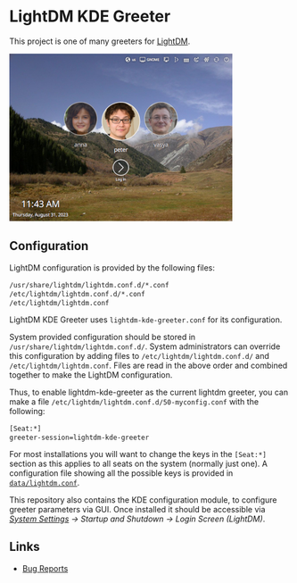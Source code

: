<!---
SPDX-FileCopyrightText: None
SPDX-License-Identifier: CC0-1.0
-->

# LightDM KDE Greeter

This project is one of many greeters for
[LightDM](https://github.com/canonical/lightdm).

![image](themes/userbar/preview.png)

## Configuration

LightDM configuration is provided by the following files:

```
/usr/share/lightdm/lightdm.conf.d/*.conf
/etc/lightdm/lightdm.conf.d/*.conf
/etc/lightdm/lightdm.conf

```

LightDM KDE Greeter uses `lightdm-kde-greeter.conf` for its configuration.

System provided configuration should be stored in
`/usr/share/lightdm/lightdm.conf.d/`. System administrators can override this
configuration by adding files to `/etc/lightdm/lightdm.conf.d/` and
`/etc/lightdm/lightdm.conf`. Files are read in the above order and combined
together to make the LightDM configuration.


Thus, to enable lightdm-kde-greeter as the current lightdm greeter, you can
make a file `/etc/lightdm/lightdm.conf.d/50-myconfig.conf` with the following:

```
[Seat:*]
greeter-session=lightdm-kde-greeter
```

For most installations you will want to change the keys in the `[Seat:*]`
section as this applies to all seats on the system (normally just one). A
configuration file showing all the possible keys is provided in
[`data/lightdm.conf`](https://github.com/Canonical/lightdm/blob/master/data/lightdm.conf).

This repository also contains the KDE configuration module, to configure
greeter parameters via GUI. Once installed it should be accessible via *[System
Settings](https://userbase.kde.org/System_Settings) -> Startup and Shutdown ->
Login Screen (LightDM)*.

## Links
 - [Bug Reports](https://bugs.kde.org/buglist.cgi?component=general&list_id=2676795&product=lightdm&resolution=---)
